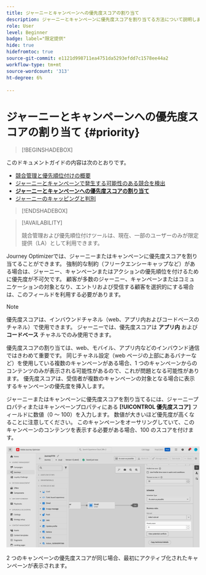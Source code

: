 ```yaml
---
title: ジャーニーとキャンペーンへの優先度スコアの割り当て
description: ジャーニーとキャンペーンに優先度スコアを割り当てる方法について説明します。
role: User
level: Beginner
badge: label="限定提供"
hide: true
hidefromtoc: true
source-git-commit: e1121d998711ea4751da5293efdd7c1578ee44a2
workflow-type: tm+mt
source-wordcount: '313'
ht-degree: 6%

---
```



# ジャーニーとキャンペーンへの優先度スコアの割り当て {#priority}

>[!BEGINSHADEBOX]

このドキュメントガイドの内容は次のとおりです。

* [競合管理と優先順位付けの概要](gs-conflict-prioritization.md)
* [ジャーニーとキャンペーンで発生する可能性のある競合を検出](conflicts.md)
* **[ジャーニーとキャンペーンへの優先度スコアの割り当て](priority-scores.md)**
* [ジャーニーのキャッピングと判別](journey-capping.md)

>[!ENDSHADEBOX]

>[!AVAILABILITY]
>
>競合管理および優先順位付けツールは、現在、一部のユーザーのみが限定提供（LA）として利用できます。

Journey Optimizerでは、ジャーニーまたはキャンペーンに優先度スコアを割り当てることができます。 強制的な制約（フリークエンシーキャップなど）がある場合は、ジャーニー、キャンペーンまたはアクションの優先順位を付けるために優先度が不可欠です。 顧客が多数のジャーニー、キャンペーンまたはコミュニケーションの対象となり、エントリおよび受信する顧客を選択的にする場合は、このフィールドを利用する必要があります。

>[!NOTE]
>
>優先度スコアは、インバウンドチャネル（web、アプリ内およびコードベースのチャネル）で使用できます。 ジャーニーでは、優先度スコアは **アプリ内** および **コードベース** チャネルでのみ使用できます。

優先度スコアの割り当ては、web、モバイル、アプリ内などのインバウンド通信ではきわめて重要です。 同じチャネル設定（web ページの上部にあるバナーなど）を使用している複数のキャンペーンがある場合、1 つのキャンペーンからのコンテンツのみが表示される可能性があるので、これが問題となる可能性があります。 優先度スコアは、受信者が複数のキャンペーンの対象となる場合に表示するキャンペーンの優先度を挿入します。

ジャーニーまたはキャンペーンに優先度スコアを割り当てるには、ジャーニープロパティまたはキャンペーンプロパティにある **[!UICONTROL 優先度スコア]** フィールドに数値（0 ～ 100）を入力します。 数値が大きいほど優先度が高くなることに注意してください。 このキャンペーンをオーサリングしていて、このキャンペーンのコンテンツを表示する必要がある場合、100 のスコアを付けます。

![](assets/priority-score.png)

2 つのキャンペーンの優先度スコアが同じ場合、最初にアクティブ化されたキャンペーンが表示されます。
